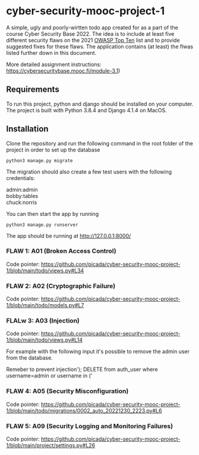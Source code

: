 # cyber-security-mooc-project-1

A simple, ugly and poorly-wirtten todo app created for as a part of the course Cyber Security Base 2022. The idea is to include at least five different security flaws on the 2021 [OWASP Top Ten](https://owasp.org/www-project-top-ten/) list and to provide suggested fixes for these flaws. The application contains (at least) the flwas listed further down in this document.

More detailed assignment instructions: https://cybersecuritybase.mooc.fi/module-3.1)

## Requirements

To run this project, python and django should be installed on your computer. The project is built with Python 3.8.4 and Django 4.1.4 on MacOS.

## Installation

Clone the repository and run the following command in the root folder of the project in order to set up the database

`python3 manage.py migrate`

The migration should also create a few test users with the following credentials:

admin:admin      
bobby:tables     
chuck:norris      

You can then start the app by running 

`python3 manage.py runserver`

The app should be running at http://127.0.0.1:8000/


### FLAW 1: A01 (Broken Access Control)

Code pointer: https://github.com/picada/cyber-security-mooc-project-1/blob/main/todo/views.py#L34


### FLAW 2: A02 (Cryptographic Failure)

Code pointer: https://github.com/picada/cyber-security-mooc-project-1/blob/main/todo/models.py#L7

### FLALw 3: A03 (Injection)

Code pointer: https://github.com/picada/cyber-security-mooc-project-1/blob/main/todo/views.py#L14

For example with the following input it's possible to remove the admin user from the database.

Remeber to prevent injection'); DELETE from auth_user where username=admin or username in ('

### FLAW 4: A05 (Security Misconfiguration)

Code pointer: https://github.com/picada/cyber-security-mooc-project-1/blob/main/todo/migrations/0002_auto_20221230_2223.py#L6

### FLAW 5: A09 (Security Logging and Monitoring Failures)

Code pointer: https://github.com/picada/cyber-security-mooc-project-1/blob/main/project/settings.py#L26
